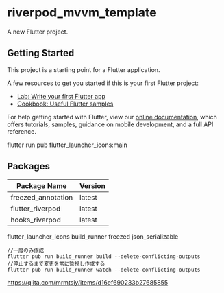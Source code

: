 # riverpod_mvvm_template

A new Flutter project.

## Getting Started

This project is a starting point for a Flutter application.

A few resources to get you started if this is your first Flutter project:

- [Lab: Write your first Flutter app](https://flutter.dev/docs/get-started/codelab)
- [Cookbook: Useful Flutter samples](https://flutter.dev/docs/cookbook)

For help getting started with Flutter, view our
[online documentation](https://flutter.dev/docs), which offers tutorials,
samples, guidance on mobile development, and a full API reference.


flutter run pub flutter_launcher_icons:main

## Packages

| Package Name | Version |
| --- | --- |
| freezed_annotation | latest |
| flutter_riverpod | latest |
| hooks_riverpod | latest |

flutter_launcher_icons
build_runner
freezed
 json_serializable
```
//一度のみ作成
flutter pub run build_runner build --delete-conflicting-outputs
//停止するまで変更を常に監視し作成する
flutter pub run build_runner watch --delete-conflicting-outputs
```

https://qiita.com/mrmtsiy/items/d16ef690233b27685855
